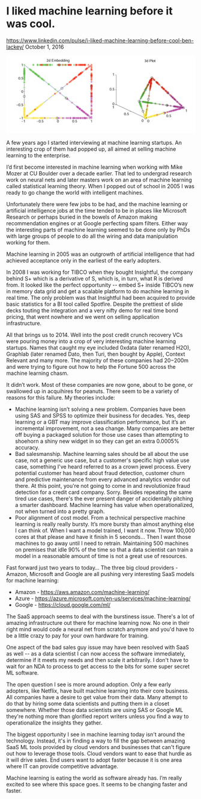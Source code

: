 # I liked machine learning before it was cool.

https://www.linkedin.com/pulse/i-liked-machine-learning-before-cool-ben-lackey/
October 1, 2016

![](ml.jpg)

A few years ago I started interviewing at machine learning startups.  An interesting crop of them had popped up, all aimed at selling machine learning to the enterprise.

I’d first become interested in machine learning when working with Mike Mozer at CU Boulder over a decade earlier.  That led to undergrad research work on neural nets and later masters work on an area of machine learning called statistical learning theory.  When I popped out of school in 2005 I was ready to go change the world with intelligent machines.  

Unfortunately there were few jobs to be had, and the machine learning or artificial intelligence jobs at the time tended to be in places like Microsoft Research or perhaps buried in the bowels of Amazon making recommendation engines or at Google perfecting spam filters.  Either way the interesting parts of machine learning seemed to be done only by PhDs with large groups of people to do all the wiring and data manipulation working for them.

Machine learning in 2005 was an outgrowth of artificial intelligence that had achieved acceptance only in the earliest of the early adopters.  

In 2008 I was working for TIBCO when they bought Insightful, the company behind S+ which is a derivative of S, which is, in turn, what R is derived from.  It looked like the perfect opportunity -- embed S+ inside TIBCO’s new in memory data grid and get a scalable platform to do machine learning in real time.  The only problem was that Insightful had been acquired to provide basic statistics for a BI tool called Spotfire.  Despite the prettiest of slide decks touting the integration and a very nifty demo for real time bond pricing, that went nowhere and we went on selling application infrastructure.

All that brings us to 2014.  Well into the post credit crunch recovery VCs were pouring money into a crop of very interesting machine learning startups.  Names that caught my eye included 0xdata (later renamed H2O), Graphlab (later renamed Dato, then Turi, then bought by Apple), Context Relevant and many more.  The majority of these companies had $20-$200m and were trying to figure out how to help the Fortune 500 across the machine learning chasm.

It didn’t work.  Most of these companies are now gone, about to be gone, or swallowed up in acquihires for peanuts.  There seem to be a variety of reasons for this failure.  My theories include:

* Machine learning isn’t solving a new problem.  Companies have been using SAS and SPSS to optimize their business for decades.   Yes, deep learning or a GBT may improve classification performance, but it’s an incremental improvement, not a sea change. Many companies are better off buying a packaged solution for those use cases than attempting to shoehorn a shiny new widget in so they can get an extra 0.0005% accuracy.
* Bad salesmanship.  Machine learning sales should be all about the use case, not a generic use case, but a customer's specific high value use case, something I've heard referred to as a crown jewel process.  Every potential customer has heard about fraud detection, customer churn and predictive maintenance from every advanced analytics vendor out there. At this point, you're not going to come in and revolutionize fraud detection for a credit card company. Sorry. Besides repeating the same tired use cases, there's the ever present danger of accidentally pitching a smarter dashboard. Machine learning has value when operationalized, not when turned into a pretty graph.
* Poor alignment of cost model.  From a technical perspective machine learning is really really bursty.  It’s more bursty than almost anything else I can think of.  When I want a model trained, I want it now.  Throw 100,000 cores at that please and have it finish in 5 seconds...  Then I want those machines to go away until I need to retrain. Maintaining 500 machines on premises that idle 90% of the time so that a data scientist can train a model in a reasonable amount of time is not a great use of resources.

Fast forward just two years to today…  The three big cloud providers - Amazon, Microsoft and Google are all pushing very interesting SaaS models for machine learning:

* Amazon - https://aws.amazon.com/machine-learning/
* Azure - https://azure.microsoft.com/en-us/services/machine-learning/
* Google - https://cloud.google.com/ml/

The SaaS approach seems to deal with the burstiness issue. There's a lot of amazing infrastructure out there for machine learning now. No one in their right mind would code a neural net from scratch anymore and you'd have to be a little crazy to pay for your own hardware for training.

One aspect of the bad sales guy issue may have been resolved with SaaS as well -- as a data scientist I can now access the software immediately, determine if it meets my needs and then scale it arbitrarily. I don't have to wait for an NDA to process to get access to the bits for some super secret ML software.

The open question I see is more around adoption. Only a few early adopters, like Netflix, have built machine learning into their core business. All companies have a desire to get value from their data. Many attempt to do that by hiring some data scientists and putting them in a closet somewhere. Whether those data scientists are using SAS or Google ML they're nothing more than glorified report writers unless you find a way to operationalize the insights they gather.

The biggest opportunity I see in machine learning today isn't around the technology. Instead, it's in finding a way to fill the gap between amazing SaaS ML tools provided by cloud vendors and businesses that can't figure out how to leverage those tools. Cloud vendors want to ease that hurdle as it will drive sales. End users want to adopt faster because it is one area where IT can provide competitive advantage.

Machine learning is eating the world as software already has. I’m really excited to see where this space goes.  It seems to be changing faster and faster.
